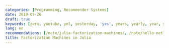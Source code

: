 ```yaml
---
categories: [Programming, Recommender Systems]
date: 2019-07-26
draft: true
keywords: [zero, youtube, yml, yesterday, 'yes', years, yearly, year, yay, xxx]
lang: en
recommendations: [/note/julia-factorization-machines/, /note/hello-netlify/, /note/indigenous-canada/]
title: Factorization Machines in Julia
---
```


